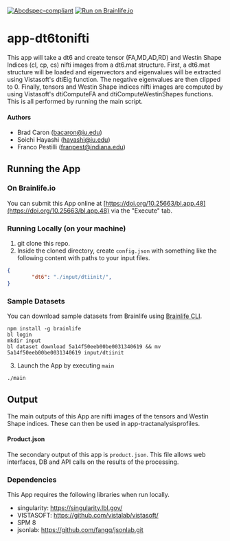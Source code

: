 [![Abcdspec-compliant](https://img.shields.io/badge/ABCD_Spec-v1.1-green.svg)](https://github.com/soichih/abcd-spec)
[![Run on Brainlife.io](https://img.shields.io/badge/Brainlife-bl.app.1-blue.svg)](https://doi.org/10.25663/bl.app.1)

# app-dt6tonifti
This app will take a dt6 and create tensor (FA,MD,AD,RD) and Westin Shape Indices (cl, cp, cs) nifti images from a dt6.mat structure. First, a dt6.mat structure will be loaded and eigenvectors and eigenvalues will be extracted using Vistasoft's dtiEig function. The negative eigenvalues are then clipped to 0. Finally, tensors and Westin Shape indices nifti images are computed by using Vistasoft's dtiComputeFA and dtiComputeWestinShapes functions. This is all performed by running the main script.

#### Authors
- Brad Caron (bacaron@iu.edu)
- Soichi Hayashi (hayashi@iu.edu)
- Franco Pestilli (franpest@indiana.edu)

## Running the App 

### On Brainlife.io

You can submit this App online at [https://doi.org/10.25663/bl.app.48](https://doi.org/10.25663/bl.app.48) via the "Execute" tab.

### Running Locally (on your machine)

1. git clone this repo.
2. Inside the cloned directory, create `config.json` with something like the following content with paths to your input files.

```json
{
        "dt6": "./input/dtiinit/",
}
```

### Sample Datasets

You can download sample datasets from Brainlife using [Brainlife CLI](https://github.com/brain-life/cli).

```
npm install -g brainlife
bl login
mkdir input
bl dataset download 5a14f50eeb00be0031340619 && mv 5a14f50eeb00be0031340619 input/dtiinit
```


3. Launch the App by executing `main`

```bash
./main
```

## Output

The main outputs of this App are nifti images of the tensors and Westin Shape indices. These can then be used in app-tractanalysisprofiles.

#### Product.json
The secondary output of this app is `product.json`. This file allows web interfaces, DB and API calls on the results of the processing. 

### Dependencies

This App requires the following libraries when run locally.

  - singularity: https://singularity.lbl.gov/
  - VISTASOFT: https://github.com/vistalab/vistasoft/
  - SPM 8
  - jsonlab: https://github.com/fangq/jsonlab.git
